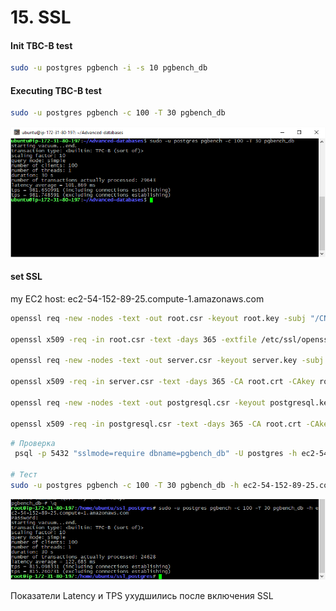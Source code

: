 # 15. SSL

#### Init TBC-B test 

```bash
sudo -u postgres pgbench -i -s 10 pgbench_db
```


#### Executing TBC-B test 

```bash
sudo -u postgres pgbench -c 100 -T 30 pgbench_db
```

![](images/1.png)

#### set SSL

my EC2 host: ec2-54-152-89-25.compute-1.amazonaws.com 

```bash
openssl req -new -nodes -text -out root.csr -keyout root.key -subj "/CN=ITIS PostgreSQL Team"

openssl x509 -req -in root.csr -text -days 365 -extfile /etc/ssl/openssl.cnf -extensions v3_ca -signkey root.key -out root.crt

openssl req -new -nodes -text -out server.csr -keyout server.key -subj "ec2-54-152-89-25.compute-1.amazonaws.com"

openssl x509 -req -in server.csr -text -days 365 -CA root.crt -CAkey root.key -CAcreateserial -out server.crt

openssl req -new -nodes -text -out postgresql.csr -keyout postgresql.key -subj "/CN=postgres"

openssl x509 -req -in postgresql.csr -text -days 365 -CA root.crt -CAkey root.key -CAcreateserial -out postgresql.crt

``` 

```bash
# Проверка
 psql -p 5432 "sslmode=require dbname=pgbench_db" -U postgres -h ec2-54-152-89-25.compute-1.amazonaws.com

# Тест
sudo -u postgres pgbench -c 100 -T 30 pgbench_db -h ec2-54-152-89-25.compute-1.amazonaws.com
```

![](images/2.png)

Показатели Latency и TPS ухудшились после включения SSL

